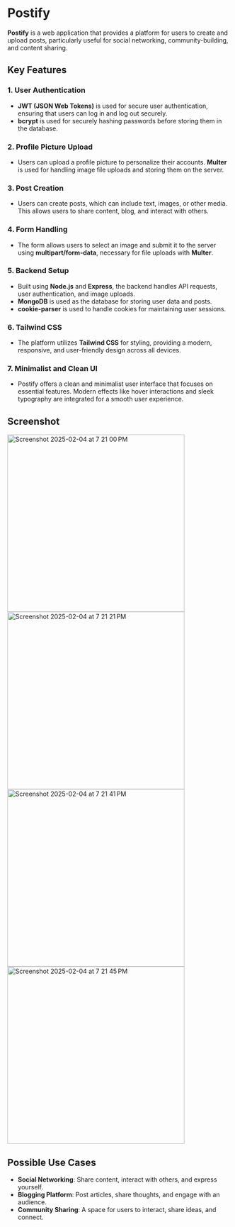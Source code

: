 # Postify

**Postify** is a web application that provides a platform for users to create and upload posts, particularly useful for social networking, community-building, and content sharing.

## Key Features

### 1. **User Authentication**
- **JWT (JSON Web Tokens)** is used for secure user authentication, ensuring that users can log in and log out securely.
- **bcrypt** is used for securely hashing passwords before storing them in the database.

### 2. **Profile Picture Upload**
- Users can upload a profile picture to personalize their accounts. **Multer** is used for handling image file uploads and storing them on the server.

### 3. **Post Creation**
- Users can create posts, which can include text, images, or other media. This allows users to share content, blog, and interact with others.

### 4. **Form Handling**
- The form allows users to select an image and submit it to the server using **multipart/form-data**, necessary for file uploads with **Multer**.

### 5. **Backend Setup**
- Built using **Node.js** and **Express**, the backend handles API requests, user authentication, and image uploads.
- **MongoDB** is used as the database for storing user data and posts.
- **cookie-parser** is used to handle cookies for maintaining user sessions.

### 6. **Tailwind CSS**
- The platform utilizes **Tailwind CSS** for styling, providing a modern, responsive, and user-friendly design across all devices.

### 7. **Minimalist and Clean UI**
- Postify offers a clean and minimalist user interface that focuses on essential features. Modern effects like hover interactions and sleek typography are integrated for a smooth user experience.

## Screenshot
<img width="400" alt="Screenshot 2025-02-04 at 7 21 00 PM" src="https://github.com/user-attachments/assets/2a77913f-fe8e-4ca7-90d2-d7d5237870f6" />


<img width="400" alt="Screenshot 2025-02-04 at 7 21 21 PM" src="https://github.com/user-attachments/assets/4499f6c2-d552-4254-b853-345a8c6e8074" />


<img width="400" alt="Screenshot 2025-02-04 at 7 21 41 PM" src="https://github.com/user-attachments/assets/5080de12-f4ca-4e34-a4f2-d1e10ce2236b" />

<img width="400" alt="Screenshot 2025-02-04 at 7 21 45 PM" src="https://github.com/user-attachments/assets/16093288-1f77-453d-8588-bc45f1535774" />


## Possible Use Cases

- **Social Networking**: Share content, interact with others, and express yourself.
- **Blogging Platform**: Post articles, share thoughts, and engage with an audience.
- **Community Sharing**: A space for users to interact, share ideas, and connect.

